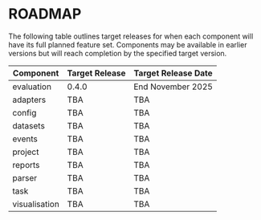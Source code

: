 # ROADMAP

The following table outlines target releases for when each component will have its full planned feature set. Components may be available in earlier versions but will reach completion by the specified target version.

| Component | Target Release | Target Release Date |
|-----------|----------------|-------------------|
| evaluation | 0.4.0 | End November 2025 |
| adapters | TBA | TBA |
| config | TBA | TBA  |
| datasets | TBA | TBA |
| events | TBA | TBA |
| project | TBA | TBA |
| reports | TBA | TBA |
| parser | TBA | TBA |
| task | TBA | TBA |
| visualisation | TBA | TBA |